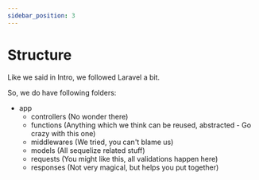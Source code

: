 ```yaml
---
sidebar_position: 3
---
```


# Structure

Like we said in Intro, we followed Laravel a bit.

So, we do have following folders:

- app
  - controllers (No wonder there)
  - functions (Anything which we think can be reused, abstracted - Go crazy with this one)
  - middlewares (We tried, you can't blame us)
  - models (All sequelize related stuff)
  - requests (You might like this, all validations happen here)
  - responses (Not very magical, but helps you put together)
